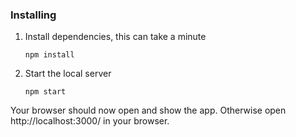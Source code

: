 ### Installing

1. Install dependencies, this can take a minute

   ```
   npm install
   ```
2. Start the local server

   ```
   npm start
   ```

Your browser should now open and show the app. Otherwise open http://localhost:3000/ in your browser.

